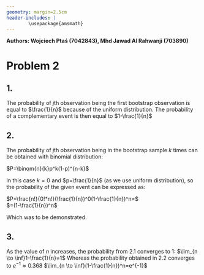 ```yaml
---
geometry: margin=2.5cm
header-includes: |
        \usepackage{amsmath}
---
```


**Authors: Wojciech Ptaś (7042843), Mhd Jawad Al Rahwanji (703890)**



# Problem 2


## 1.

The probability of $j$th observation being the first bootstrap observation is equal to $\frac{1}{n}$ because of the uniform distribution. The probability of a complementary event is then equal to $1-\frac{1}{n}$

## 2.

The probability of $j$th observation being in the bootstrap sample $k$ times can be obtained with binomial distribution:

$P=\binom{n}{k}p^k(1-p)^{n-k}$

In this case $k=0$ and $p=\frac{1}{n}$ (as we use uniform distribution), so the probability of the given event can be expressed as:

$P=\frac{n!}{0!*n!}(\frac{1}{n})^0(1-\frac{1}{n})^n=$  
$=(1-\frac{1}{n})^n$ 

Which was to be demonstrated.

## 3.

As the value of $n$ increases, the probability from 2.1 converges to 1:
$\lim_{n \to \inf}1-\frac{1}{n}=1$
Whereas the probability obtained in 2.2 converges to $e^{-1}\approx0.368$
$\lim_{n \to \inf}(1-\frac{1}{n})^n=e^{-1}$